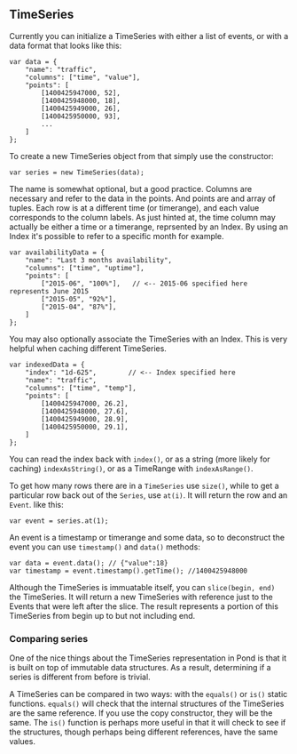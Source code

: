 ## TimeSeries

Currently you can initialize a TimeSeries with either a list of events, or with a data format that looks like this:

    var data = {
        "name": "traffic",
        "columns": ["time", "value"],
        "points": [
            [1400425947000, 52],
            [1400425948000, 18],
            [1400425949000, 26],
            [1400425950000, 93],
            ...
        ]
    };

To create a new TimeSeries object from that simply use the constructor:

    var series = new TimeSeries(data);

The name is somewhat optional, but a good practice. Columns are necessary and refer to the data in the points. And points are and array of tuples. Each row is at a different time (or timerange), and each value corresponds to the column labels. As just hinted at, the time column may actually be either a time or a timerange, reprsented by an Index. By using an Index it's possible to refer to a specific month for example.

    var availabilityData = {
        "name": "Last 3 months availability",
        "columns": ["time", "uptime"],
        "points": [
            ["2015-06", "100%"],   // <-- 2015-06 specified here represents June 2015
            ["2015-05", "92%"],
            ["2015-04", "87%"],
        ]
    };

You may also optionally associate the TimeSeries with an Index. This is very helpful when caching different TimeSeries.

    var indexedData = {
        "index": "1d-625",        // <-- Index specified here
        "name": "traffic",
        "columns": ["time", "temp"],
        "points": [
            [1400425947000, 26.2],
            [1400425948000, 27.6],
            [1400425949000, 28.9],
            [1400425950000, 29.1],
        ]
    };

You can read the index back with `index()`, or as a string (more likely for caching) `indexAsString()`, or as a TimeRange with `indexAsRange()`.

To get how many rows there are in a `TimeSeries` use `size()`, while to get a particular row back out of the `Series`, use `at(i)`. It will return the row and an `Event`. like this:

    var event = series.at(1);

An event is a timestamp or timerange and some data, so to deconstruct the event you can use `timestamp()` and `data()` methods:

    var data = event.data(); // {"value":18}
    var timestamp = event.timestamp().getTime(); //1400425948000

Although the TimeSeries is immuatable itself, you can `slice(begin, end)` the TimeSeries. It will return a new TimeSeries with reference just to the Events that were left after the slice. The result represents a portion of this TimeSeries from begin up to but not including end.

### Comparing series

One of the nice things about the TimeSeries representation in Pond is that it is built on top of immutable data structures. As a result, determining if a series is different from before is trivial.

A TimeSeries can be compared in two ways: with the `equals()` or `is()` static functions. `equals()` will check that the internal structures of the TimeSeries are the same reference. If you use the copy constructor, they will be the same. The `is()` function is perhaps more useful in that it will check to see if the structures, though perhaps being different references, have the same values.
